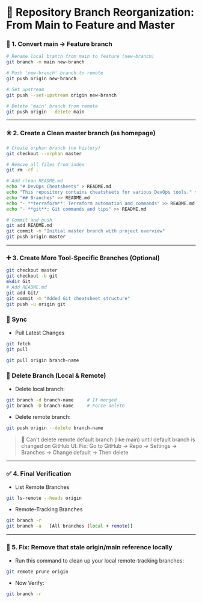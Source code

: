 # 🚀 Repository Branch Reorganization: From Main to Feature and Master

### 🔧 1. Convert main → Feature branch

```sh
# Rename local branch from main to feature (new-branch)
git branch -m main new-branch

# Push 'new-branch' branch to remote
git push origin new-branch

# Set upstream
git push --set-upstream origin new-branch

# Delete 'main' branch from remote
git push origin --delete main
```

---

### ✳️ 2. Create a Clean master branch (as homepage)

```sh 
# Create orphan branch (no history)
git checkout --orphan master

# Remove all files from index
git rm -rf .

# Add clean README.md
echo "# DevOps Cheatsheets" > README.md
echo "This repository contains cheatsheets for various DevOps tools." >> README.md
echo "## Branches" >> README.md
echo "- **terraform**: Terraform automation and commands" >> README.md
echo "- **git**: Git commands and tips" >> README.md

# Commit and push
git add README.md
git commit -m "Initial master branch with project overview"
git push origin master
```
---

### ➕ 3. Create More Tool-Specific Branches (Optional)
```sh
git checkout master
git checkout -b git
mkdir Git
# Add README.md
git add Git/
git commit -m "Added Git cheatsheet structure"
git push -u origin git
```

### 🔁 Sync

- Pull Latest Changes
```sh
git fetch
git pull

git pull origin branch-name
```

### 🧹 Delete Branch (Local & Remote)

- Delete local branch:
```sh
git branch -d branch-name     # If merged
git branch -D branch-name     # Force delete
```

- Delete remote branch:
```sh
git push origin --delete branch-name
```
> 🛑 Can't delete remote default branch (like main) until default branch is changed on GitHub UI.
> Fix: Go to GitHub → Repo → Settings → Branches → Change default → Then delete

---

### ✅ 4. Final Verification
- List Remote Branches
```sh
git ls-remote --heads origin
```

- Remote-Tracking Branches
```sh
git branch -r
git branch -a   [All branches (local + remote)]
```
---

### 🧹 5. Fix: Remove that stale origin/main reference locally
- Run this command to clean up your local remote-tracking branches:
```sh
git remote prune origin
```

- Now Verify:
```sh
git branch -r
```